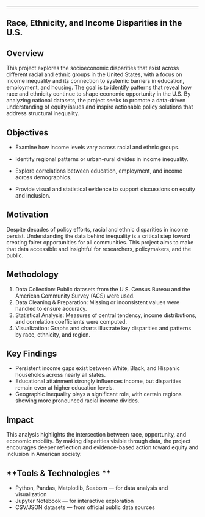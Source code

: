 ----------------------------------------------------------------------------------------------------------------------------------------------------------------
**Race, Ethnicity, and Income Disparities in the U.S.**
----------------------------------------------------------------------------------------------------------------------------------------------------------------

**Overview**
----------------------------------------------------------------------------------------------------------------------------------------------------------------
This project explores the socioeconomic disparities that exist across different racial and ethnic groups in the United States, with a focus on income inequality and its connection to systemic barriers in education, employment, and housing. The goal is to identify patterns that reveal how race and ethnicity continue to shape economic opportunity in the U.S.
By analyzing national datasets, the project seeks to promote a data-driven understanding of equity issues and inspire actionable policy solutions that address structural inequality.

**Objectives**
----------------------------------------------------------------------------------------------------------------------------------------------------------------
- Examine how income levels vary across racial and ethnic groups.

- Identify regional patterns or urban-rural divides in income inequality.

- Explore correlations between education, employment, and income across demographics.
  
- Provide visual and statistical evidence to support discussions on equity and inclusion.

**Motivation**
----------------------------------------------------------------------------------------------------------------------------------------------------------------
Despite decades of policy efforts, racial and ethnic disparities in income persist. Understanding the data behind inequality is a critical step toward creating fairer opportunities for all communities. This project aims to make that data accessible and insightful for researchers, policymakers, and the public.

**Methodology**
----------------------------------------------------------------------------------------------------------------------------------------------------------------
1. Data Collection: Public datasets from the U.S. Census Bureau and the American Community Survey (ACS) were used.
2. Data Cleaning & Preparation: Missing or inconsistent values were handled to ensure accuracy.
3. Statistical Analysis: Measures of central tendency, income distributions, and correlation coefficients were computed.
4. Visualization: Graphs and charts illustrate key disparities and patterns by race, ethnicity, and region.

**Key Findings**
----------------------------------------------------------------------------------------------------------------------------------------------------------------
- Persistent income gaps exist between White, Black, and Hispanic households across nearly all states.
- Educational attainment strongly influences income, but disparities remain even at higher education levels.
- Geographic inequality plays a significant role, with certain regions showing more pronounced racial income divides.

**Impact**
----------------------------------------------------------------------------------------------------------------------------------------------------------------
This analysis highlights the intersection between race, opportunity, and economic mobility. By making disparities visible through data, the project encourages deeper reflection and evidence-based action toward equity and inclusion in American society.


**Tools & Technologies **
----------------------------------------------------------------------------------------------------------------------------------------------------------------
- Python, Pandas, Matplotlib, Seaborn — for data analysis and visualization
- Jupyter Notebook — for interactive exploration
- CSV/JSON datasets — from official public data sources
